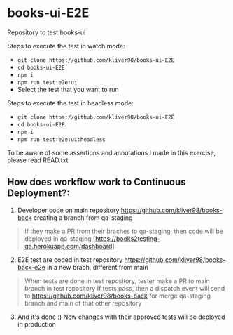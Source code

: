 # books-ui-E2E
Repository to test books-ui

Steps to execute the test in watch mode:
- `git clone https://github.com/kliver98/books-ui-E2E`
- `cd books-ui-E2E`
- `npm i`
- `npm run test:e2e:ui`
- Select the test that you want to run

Steps to execute the test in headless mode:
- `git clone https://github.com/kliver98/books-ui-E2E`
- `cd books-ui-E2E`
- `npm i`
- `npm run test:e2e:ui:headless`

To be aware of some assertions and annotations I made in this exercise, please read READ.txt

## How does workflow work to Continuous Deployment?:
1. Developer code on main repository https://github.com/kliver98/books-back creating a branch from qa-staging
> If they make a PR from their braches to qa-staging, then code will be deployed in qa-staging [https://books2testing-qa.herokuapp.com/dashboard]
2. E2E test are coded in test repository https://github.com/kliver98/books-back-e2e in a new brach, different from main
> When tests are done in test repository, tester make a PR to main branch in test repository
> If tests pass, then a dispatch event will send to https://github.com/kliver98/books-back for merge qa-staging branch and main of that other repository
3. And it's done :) Now changes with their approved tests will be deployed in production